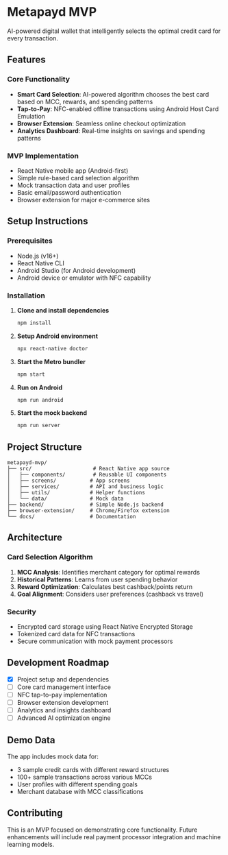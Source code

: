 # Metapayd MVP

AI-powered digital wallet that intelligently selects the optimal credit card for every transaction.

## Features

### Core Functionality
- **Smart Card Selection**: AI-powered algorithm chooses the best card based on MCC, rewards, and spending patterns
- **Tap-to-Pay**: NFC-enabled offline transactions using Android Host Card Emulation
- **Browser Extension**: Seamless online checkout optimization
- **Analytics Dashboard**: Real-time insights on savings and spending patterns

### MVP Implementation
- React Native mobile app (Android-first)
- Simple rule-based card selection algorithm
- Mock transaction data and user profiles
- Basic email/password authentication
- Browser extension for major e-commerce sites

## Setup Instructions

### Prerequisites
- Node.js (v16+)
- React Native CLI
- Android Studio (for Android development)
- Android device or emulator with NFC capability

### Installation

1. **Clone and install dependencies**
   ```bash
   npm install
   ```

2. **Setup Android environment**
   ```bash
   npx react-native doctor
   ```

3. **Start the Metro bundler**
   ```bash
   npm start
   ```

4. **Run on Android**
   ```bash
   npm run android
   ```

5. **Start the mock backend**
   ```bash
   npm run server
   ```

## Project Structure

```
metapayd-mvp/
├── src/                    # React Native app source
│   ├── components/         # Reusable UI components
│   ├── screens/           # App screens
│   ├── services/          # API and business logic
│   ├── utils/             # Helper functions
│   └── data/              # Mock data
├── backend/               # Simple Node.js backend
├── browser-extension/     # Chrome/Firefox extension
└── docs/                  # Documentation
```

## Architecture

### Card Selection Algorithm
1. **MCC Analysis**: Identifies merchant category for optimal rewards
2. **Historical Patterns**: Learns from user spending behavior
3. **Reward Optimization**: Calculates best cashback/points return
4. **Goal Alignment**: Considers user preferences (cashback vs travel)

### Security
- Encrypted card storage using React Native Encrypted Storage
- Tokenized card data for NFC transactions
- Secure communication with mock payment processors

## Development Roadmap

- [x] Project setup and dependencies
- [ ] Core card management interface
- [ ] NFC tap-to-pay implementation
- [ ] Browser extension development
- [ ] Analytics and insights dashboard
- [ ] Advanced AI optimization engine

## Demo Data

The app includes mock data for:
- 3 sample credit cards with different reward structures
- 100+ sample transactions across various MCCs
- User profiles with different spending goals
- Merchant database with MCC classifications

## Contributing

This is an MVP focused on demonstrating core functionality. Future enhancements will include real payment processor integration and machine learning models. 